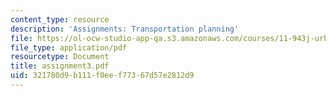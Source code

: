 ```yaml
---
content_type: resource
description: 'Assignments: Transportation planning'
file: https://ol-ocw-studio-app-qa.s3.amazonaws.com/courses/11-943j-urban-transportation-land-use-and-the-environment-spring-2002/321780d9b111f0eef77367d57e2812d9_assignment3.pdf
file_type: application/pdf
resourcetype: Document
title: assignment3.pdf
uid: 321780d9-b111-f0ee-f773-67d57e2812d9
---
```

